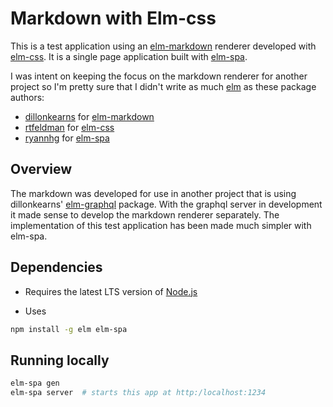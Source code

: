 # Markdown with Elm-css

This is a test application using an
[elm-markdown](https://package.elm-lang.org/packages/dillonkearns/elm-markdown/latest/)
renderer developed with
[elm-css](https://package.elm-lang.org/packages/rtfeldman/elm-css/latest/).
It is a single page application built with
[elm-spa](https://elm-spa.dev).


I was intent on keeping the focus on the markdown renderer for another
project so I'm pretty sure that I didn't write as much
[elm](https://elm-lang.org/) as these package authors:

 - [dillonkearns](https://github.com/dillonkearns)
   for [elm-markdown](https://package.elm-lang.org/packages/dillonkearns/elm-markdown/latest/)
 - [rtfeldman](https://github.com/dillonkearns)
   for [elm-css](https://package.elm-lang.org/packages/rtfeldman/elm-css/latest/)
 - [ryannhg](https://github.com/ryannhg/elm-spa) for
   [elm-spa](https://elm-spa.dev)

## Overview

The markdown was developed for use in another project that is using
dillonkearns'
[elm-graphql](https://github.com/dillonkearns/elm-graphql)
package. With the graphql server in development it made sense to
develop the markdown renderer separately. The implementation of this
test application has been made much simpler with elm-spa.

## Dependencies

 - Requires the latest LTS version of [Node.js](https://nodejs.org/)

 - Uses

```bash
npm install -g elm elm-spa
```

## Running locally

```bash
elm-spa gen
elm-spa server  # starts this app at http:/localhost:1234
```
